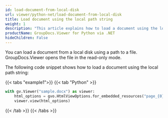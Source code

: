 ```yaml
---
id: load-document-from-local-disk
url: viewer/python-net/load-document-from-local-disk
title: Load document using the local path string
weight: 1
description: "This article explains how to load a document using the local path string with GroupDocs.Viewer within your Python applications."
productName: GroupDocs.Viewer for Python via .NET
hideChildren: False
---
```

You can load a document from a local disk using a path to a file. GroupDocs.Viewer opens the file in the read-only mode.

The following code snippet shows how to load a document using the local path string:

{{< tabs "example1">}}
{{< tab "Python" >}}
```python
with gv.Viewer("sample.docx") as viewer:
    html_options = gvo.HtmlViewOptions.for_embedded_resources("page_{0}.html")
    viewer.view(html_options)
```
{{< /tab >}}
{{< /tabs >}}
